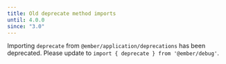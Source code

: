 ```yaml
---
title: Old deprecate method imports
until: 4.0.0
since: "3.0"
---
```



Importing `deprecate` from `@ember/application/deprecations` 
has been deprecated. Please update to `import { deprecate } from '@ember/debug'`.
